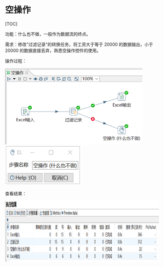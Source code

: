 # 空操作

[TOC]

功能：什么也不做，一般作为数据流的终点。

需求：修改"过滤记录"的转换任务，将工资大于等于 20000 的数据输出，小于 20000 的数据直接丢弃，熟悉空操作控件的使用。

操作过程：

<img src="../image/kettle空操作01.png" alt="kettle空操作01" height="250" width="450" >

<img src="../image/kettle空操作02.png" alt="kettle空操作02" height="130" width="250" >


查看结果：

<img src="../image/kettle空操作03.png" alt="kettle空操作03" height="200" width="1000" >
